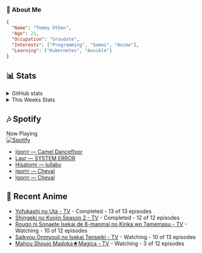 ### 👋 About Me
```json
{
  "Name": "Tommy Othen",
  "Age": 21,
  "Occupation": "Graudate",
  "Interests": ["Programming", "Games", "Anime"],
  "Learning": ["Kubernetes", "Ansible"]
}
```

## 📊 Stats
<details>
  <summary>GitHub stats</summary>
  <a href="https://github.com/anuraghazra/github-readme-stats">
    <img src="https://github-readme-stats.vercel.app/api?username=tommyothen&show_icons=true&count_private=true&hide=prs,issues">
  </a>
</details>

<details>
  <summary>This Weeks Stats</summary>
  <a href="https://github.com/anuraghazra/github-readme-stats">
    <img src="https://github-readme-stats.vercel.app/api/wakatime?username=tommyothen&cache_seconds=1800&custom_title=Top%20Languages">
  </a>
</details>

## 🎶 Spotify
Now Playing\
[![Spotify](https://novatorem-dasushiasian.vercel.app/api/spotify)](https://open.spotify.com/user/g90805640970)
<!-- LASTFM:START -->
* [Igorrr — Camel Dancefloor](https://www.last.fm/music/Igorrr/_/Camel+Dancefloor)
* [Laur — SYSTEM ERROR](https://www.last.fm/music/Laur/_/SYSTEM+ERROR)
* [Hisatomi — lullaby](https://www.last.fm/music/Hisatomi/_/lullaby)
* [Igorrr — Cheval](https://www.last.fm/music/Igorrr/_/Cheval)
* [Igorrr — Cheval](https://www.last.fm/music/Igorrr/_/Cheval)<!-- LASTFM:END -->

## 🗻 Recent Anime
<!-- ANIME-LIST:START -->
* [Yofukashi no Uta - TV](https://myanimelist.net/anime/50346/Yofukashi_no_Uta) - Completed - 13 of 13 episodes
* [Shingeki no Kyojin Season 2 - TV](https://myanimelist.net/anime/25777/Shingeki_no_Kyojin_Season_2) - Completed - 12 of 12 episodes
* [Rougo ni Sonaete Isekai de 8-manmai no Kinka wo Tamemasu - TV](https://myanimelist.net/anime/52461/Rougo_ni_Sonaete_Isekai_de_8-manmai_no_Kinka_wo_Tamemasu) - Watching - 10 of 12 episodes
* [Saikyou Onmyouji no Isekai Tenseiki - TV](https://myanimelist.net/anime/50932/Saikyou_Onmyouji_no_Isekai_Tenseiki) - Watching - 10 of 13 episodes
* [Mahou Shoujo Madoka★Magica - TV](https://myanimelist.net/anime/9756/Mahou_Shoujo_Madoka★Magica) - Watching - 3 of 12 episodes<!-- ANIME-LIST:END -->
